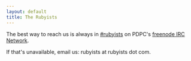 ```yaml
---
layout: default
title: The Rubyists
---
```

The best way to reach us is always in [#rubyists](http://webchat.freenode.net/?channels=rubyists&uio=d4) on PDPC's [freenode IRC Network](http://freenode.net).


If that's unavailable, email us: rubyists at rubyists dot com.
